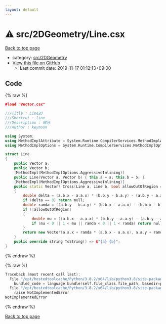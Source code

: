 ```yaml
---
layout: default
---
```


<!-- mathjax config similar to math.stackexchange -->
<script type="text/javascript" async
  src="https://cdnjs.cloudflare.com/ajax/libs/mathjax/2.7.5/MathJax.js?config=TeX-MML-AM_CHTML">
</script>
<script type="text/x-mathjax-config">
  MathJax.Hub.Config({
    TeX: { equationNumbers: { autoNumber: "AMS" }},
    tex2jax: {
      inlineMath: [ ['$','$'] ],
      processEscapes: true
    },
    "HTML-CSS": { matchFontHeight: false },
    displayAlign: "left",
    displayIndent: "2em"
  });
</script>

<script type="text/javascript" src="https://cdnjs.cloudflare.com/ajax/libs/jquery/3.4.1/jquery.min.js"></script>
<script src="https://cdn.jsdelivr.net/npm/jquery-balloon-js@1.1.2/jquery.balloon.min.js" integrity="sha256-ZEYs9VrgAeNuPvs15E39OsyOJaIkXEEt10fzxJ20+2I=" crossorigin="anonymous"></script>
<script type="text/javascript" src="../../../assets/js/copy-button.js"></script>
<link rel="stylesheet" href="../../../assets/css/copy-button.css" />


# :warning: src/2DGeometry/Line.csx

<a href="../../../index.html">Back to top page</a>

* category: <a href="../../../index.html#e523881891a17947848207af929a3b93">src/2DGeometry</a>
* <a href="{{ site.github.repository_url }}/blob/master/src/2DGeometry/Line.csx">View this file on GitHub</a>
    - Last commit date: 2019-11-17 01:12:13+09:00




## Code

<a id="unbundled"></a>
{% raw %}
```cpp
﻿#load "Vector.csx"

///Title : Line2D
///Shortcut : line
///Description : 線分
///Author : keymoon

using System;
using MethodImplAttribute = System.Runtime.CompilerServices.MethodImplAttribute;
using MethodImplOptions = System.Runtime.CompilerServices.MethodImplOptions;

struct Line
{
    public Vector a;
    public Vector b;
    [MethodImpl(MethodImplOptions.AggressiveInlining)]
    public Line(Vector a, Vector b) { this.a = a; this.b = b; }
    [MethodImpl(MethodImplOptions.AggressiveInlining)]
    public static Vector? Cross(Line a, Line b, bool allowOutOfRegion = true)
    {
        double delta = (a.b.x - a.a.x) * (b.b.y - b.a.y) - (a.b.y - a.a.y) * (b.b.x - b.a.x);
        if (delta == 0) return null;
        double ramda = ((b.b.y - b.a.y) * (b.b.x - a.a.x) - (b.b.x - b.a.x) * (b.b.y - a.a.y)) / delta;
        if (!allowOutOfRegion)
        {
            double mu = ((a.b.x - a.a.x) * (b.b.y - a.a.y) - (a.b.y - a.a.y) * (b.b.x - a.a.x)) / delta;
            if (mu < 0 || 1 < mu || ramda < 0 || 1 < ramda) return null;
        }
        return new Vector(a.a.x + ramda * (a.b.x - a.a.x), a.a.y + ramda * (a.b.y - a.a.y));
    }
    public override string ToString() => $"{a} {b}";
}
```
{% endraw %}

<a id="bundled"></a>
{% raw %}
```cpp
Traceback (most recent call last):
  File "/opt/hostedtoolcache/Python/3.8.2/x64/lib/python3.8/site-packages/onlinejudge_verify/docs.py", line 340, in write_contents
    bundled_code = language.bundle(self.file_class.file_path, basedir=pathlib.Path.cwd())
  File "/opt/hostedtoolcache/Python/3.8.2/x64/lib/python3.8/site-packages/onlinejudge_verify/languages/csharpscript.py", line 110, in bundle
    raise NotImplementedError
NotImplementedError

```
{% endraw %}

<a href="../../../index.html">Back to top page</a>

